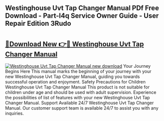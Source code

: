 ## Westinghouse Uvt Tap Changer Manual PDf Free Download - Part-l4q Service Owner Guide - User Repair Edition 3Rudo

# <h2><a href="http://bc82970.oget.top/?id=Westinghouse+Uvt+Tap+Changer+Manual">🔗Download New 👉🔴 Westinghouse Uvt Tap Changer Manual</a></h2>

[![Westinghouse Uvt Tap Changer Manual new download](https://i.imgur.com/5g1atiW.png)](http://bc82970.oget.top/?id=Westinghouse+Uvt+Tap+Changer+Manual)
Your Journey Begins Here This manual marks the beginning of your journey with your new Westinghouse Uvt Tap Changer Manual, guiding you towards successful operation and enjoyment. Safety Precautions for Children Westinghouse Uvt Tap Changer Manual This product is not suitable for children under age and should be used with adult supervision. Experience the possibilities of list of features with your new Westinghouse Uvt Tap Changer Manual. Support Available 24/7 Westinghouse Uvt Tap Changer Manual. Our customer support team is available 24/7 to assist you with any inquiries.

